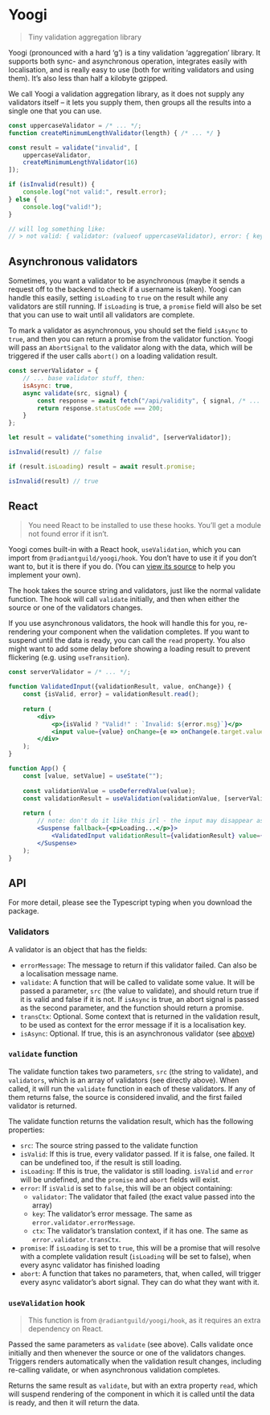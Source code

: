 # Yoogi

> Tiny validation aggregation library

Yoogi (pronounced with a hard ‘g’) is a tiny validation ‘aggregation’ library. It supports both sync- and asynchronous operation, integrates easily with localisation, and is really easy to use (both for writing validators and using them). It’s also less than half a kilobyte gzipped.

We call Yoogi a validation aggregation library, as it does not supply any validators itself – it lets you supply them, then groups all the results into a single one that you can use.

```js
const uppercaseValidator = /* ... */;
function createMinimumLengthValidator(length) { /* ... */ }

const result = validate("invalid", [
    uppercaseValidator,
    createMinimumLengthValidator(16)
]);

if (isInvalid(result)) {
    console.log("not valid:", result.error);
} else {
    console.log("valid!");
}

// will log something like:
// > not valid: { validator: (valueof uppercaseValidator), error: { key: "it isn't uppercase!" } }
```

## Asynchronous validators

Sometimes, you want a validator to be asynchronous (maybe it sends a request off to the backend to check if a username is taken). Yoogi can handle this easily, setting `isLoading` to `true` on the result while any validators are still running. If `isLoading` is true, a `promise` field will also be set that you can use to wait until all validators are complete.

To mark a validator as asynchronous, you should set the field `isAsync` to `true`, and then you can return a promise from the validator function. Yoogi will pass an `AbortSignal` to the validator along with the data, which will be triggered if the user calls `abort()` on a loading validation result.

```js
const serverValidator = {
    // ... base validator stuff, then:
    isAsync: true,
    async validate(src, signal) {
        const response = await fetch("/api/validity", { signal, /* ... */ });
        return response.statusCode === 200;
    }
};

let result = validate("something invalid", [serverValidator]);

isInvalid(result) // false

if (result.isLoading) result = await result.promise;

isInvalid(result) // true
```

## React

> You need React to be installed to use these hooks. You’ll get a module not found error if it isn’t.

Yoogi comes built-in with a React hook, `useValidation`, which you can import from `@radiantguild/yoogi/hook`. You don’t have to use it if you don’t want to, but it is there if you do. (You can [view its source](./src/hook.ts) to help you implement your own).

The hook takes the source string and validators, just like the normal validate function. The hook will call `validate` initially, and then when either the source or one of the validators changes.

If you use asynchronous validators, the hook will handle this for you, re-rendering your component when the validation completes. If you want to suspend until the data is ready, you can call the `read` property. You also might want to add some delay before showing a loading result to prevent flickering (e.g. using `useTransition`).

```jsx
const serverValidator = /* ... */;

function ValidatedInput({validationResult, value, onChange}) {
    const {isValid, error} = validationResult.read();
    
    return (
        <div>
            <p>{isValid ? "Valid!" : `Invalid: ${error.msg}`}</p>
        	<input value={value} onChange={e => onChange(e.target.value)} />
        </div>
    );
}

function App() {
    const [value, setValue] = useState("");
    
    const validationValue = useDeferredValue(value);
    const validationResult = useValidation(validationValue, [serverValidator]);
    
    return (
        // note: don't do it like this irl - the input may disappear as you type
    	<Suspense fallback={<p>Loading...</p>}>
        	<ValidatedInput validationResult={validationResult} value={value} onChange={setValue} />
        </Suspense>
    );
}
```



## API

For more detail, please see the Typescript typing when you download the package.

### Validators

A validator is an object that has the fields:

- `errorMessage`: The message to return if this validator failed. Can also be a localisation message name.
- `validate`: A function that will be called to validate some value. It will be passed a parameter, `src` (the value to validate), and should return true if it is valid and false if it is not. If `isAsync` is true, an abort signal is passed as the second parameter, and the function should return a promise.
- `transCtx`: Optional. Some context that is returned in the validation result, to be used as context for the error message if it is a localisation key.
- `isAsync`: Optional. If true, this is an asynchronous validator (see [above](#asynchronous-validators))

### `validate` function

The validate function takes two parameters, `src` (the string to validate), and `validators`, which is an array of validators (see directly above). When called, it will run the `validate` function in each of these validators. If any of them returns false, the source is considered invalid, and the first failed validator is returned.

The validate function returns the validation result, which has the following properties:

- `src`: The source string passed to the validate function
- `isValid`: If this is true, every validator passed. If it is false, one failed. It can be undefined too, if the result is still loading.
- `isLoading`: If this is true, the validator is still loading. `isValid` and `error` will be undefined, and the `promise`  and `abort` fields will exist.
- `error`: If `isValid` is set to `false`, this will be an object containing:
  - `validator`: The validator that failed (the exact value passed into the array)
  - `key`: The validator’s error message. The same as `error.validator.errorMessage`.
  - `ctx`: The validator’s translation context, if it has one. The same as `error.validator.transCtx`.
- `promise`: If `isLoading` is set to `true`, this will be a promise that will resolve with a complete validation result (`isLoading` will be set to false), when every async validator has finished loading
- `abort`: A function that takes no parameters, that, when called, will trigger every async validator’s abort signal. They can do what they want with it.

### `useValidation` hook

> This function is from `@radiantguild/yoogi/hook`, as it requires an extra dependency on React.

Passed the same parameters as `validate` (see above). Calls validate once initially and then whenever the source or one of the validators changes. Triggers renders automatically when the validation result changes, including re-calling validate, or when asynchronous validation completes.

Returns the same result as `validate`, but with an extra property `read`, which will suspend rendering of the component in which it is called until the data is ready, and then it will return the data.
